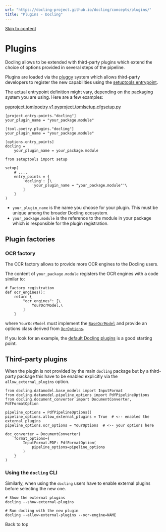 ```yaml
---
url: "https://docling-project.github.io/docling/concepts/plugins/"
title: "Plugins - Docling"
---
```


[Skip to content](https://docling-project.github.io/docling/concepts/plugins/#plugin-factories)

# Plugins

Docling allows to be extended with third-party plugins which extend the choice of options provided in several steps of the pipeline.

Plugins are loaded via the [pluggy](https://github.com/pytest-dev/pluggy/) system which allows third-party developers to register the new capabilities using the [setuptools entrypoint](https://setuptools.pypa.io/en/latest/userguide/entry_point.html#entry-points-for-plugins).

The actual entrypoint definition might vary, depending on the packaging system you are using. Here are a few examples:

[pyproject.toml](https://docling-project.github.io/docling/concepts/plugins/#pyprojecttoml)[poetry v1 pyproject.toml](https://docling-project.github.io/docling/concepts/plugins/#poetry-v1-pyprojecttoml)[setup.cfg](https://docling-project.github.io/docling/concepts/plugins/#setupcfg)[setup.py](https://docling-project.github.io/docling/concepts/plugins/#setuppy)

```
[project.entry-points."docling"]
your_plugin_name = "your_package.module"

```

```
[tool.poetry.plugins."docling"]
your_plugin_name = "your_package.module"

```

```
[options.entry_points]
docling =
    your_plugin_name = your_package.module

```

```
from setuptools import setup

setup(
    # ...,
    entry_points = {
        'docling': [\
            'your_plugin_name = "your_package.module"'\
        ]
    }
)

```

- `your_plugin_name` is the name you choose for your plugin. This must be unique among the broader Docling ecosystem.
- `your_package.module` is the reference to the module in your package which is responsible for the plugin registration.

## Plugin factories

### OCR factory

The OCR factory allows to provide more OCR engines to the Docling users.

The content of `your_package.module` registers the OCR engines with a code similar to:

```
# Factory registration
def ocr_engines():
    return {
        "ocr_engines": [\
            YourOcrModel,\
        ]
    }

```

where `YourOcrModel` must implement the [`BaseOcrModel`](https://github.com/docling-project/docling/blob/main/docling/models/base_ocr_model.py#L23) and provide an options class derived from [`OcrOptions`](https://github.com/docling-project/docling/blob/main/docling/datamodel/pipeline_options.py#L105).

If you look for an example, the [default Docling plugins](https://github.com/docling-project/docling/blob/main/docling/models/plugins/defaults.py) is a good starting point.

## Third-party plugins

When the plugin is not provided by the main `docling` package but by a third-party package this have to be enabled explicitly via the `allow_external_plugins` option.

```
from docling.datamodel.base_models import InputFormat
from docling.datamodel.pipeline_options import PdfPipelineOptions
from docling.document_converter import DocumentConverter, PdfFormatOption

pipeline_options = PdfPipelineOptions()
pipeline_options.allow_external_plugins = True  # <-- enabled the external plugins
pipeline_options.ocr_options = YourOptions  # <-- your options here

doc_converter = DocumentConverter(
    format_options={
        InputFormat.PDF: PdfFormatOption(
            pipeline_options=pipeline_options
        )
    }
)

```

### Using the `docling` CLI

Similarly, when using the `docling` users have to enable external plugins before selecting the new one.

```
# Show the external plugins
docling --show-external-plugins

# Run docling with the new plugin
docling --allow-external-plugins --ocr-engine=NAME

```

Back to top